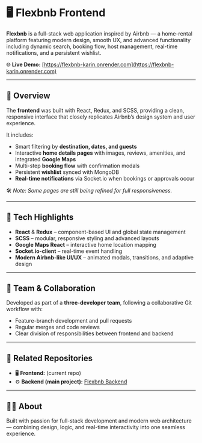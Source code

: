 # 🖥️ Flexbnb Frontend

**Flexbnb** is a full-stack web application inspired by Airbnb — a home-rental platform featuring modern design, smooth UX, and advanced functionality including dynamic search, booking flow, host management, real-time notifications, and a persistent wishlist.

🌐 **Live Demo:** [https://flexbnb-karin.onrender.com](https://flexbnb-karin.onrender.com)

---

## 🎨 Overview

The **frontend** was built with React, Redux, and SCSS, providing a clean, responsive interface that closely replicates Airbnb’s design system and user experience.

It includes:
- Smart filtering by **destination, dates, and guests**
- Interactive **home details pages** with images, reviews, amenities, and integrated **Google Maps**
- Multi-step **booking flow** with confirmation modals
- Persistent **wishlist** synced with MongoDB
- **Real-time notifications** via Socket.io when bookings or approvals occur

🛠️ *Note: Some pages are still being refined for full responsiveness.*

---

## 🧠 Tech Highlights

- **React** & **Redux** – component-based UI and global state management  
- **SCSS** – modular, responsive styling and advanced layouts  
- **Google Maps React** – interactive home location mapping  
- **Socket.io-client** – real-time event handling  
- **Modern Airbnb-like UI/UX** – animated modals, transitions, and adaptive design  

---

## 👥 Team & Collaboration

Developed as part of a **three-developer team**, following a collaborative Git workflow with:
- Feature-branch development and pull requests  
- Regular merges and code reviews  
- Clear division of responsibilities between frontend and backend  

---

## 🔗 Related Repositories

- 🖥️ **Frontend:** (current repo)  
- ⚙️ **Backend (main project):** [Flexbnb Backend](https://github.com/kashikarin/flexbnb_backend)

---

## 👩‍💻 About

Built with passion for full-stack development and modern web architecture — combining design, logic, and real-time interactivity into one seamless experience.
